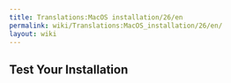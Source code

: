 ```yaml
---
title: Translations:MacOS installation/26/en
permalink: wiki/Translations:MacOS_installation/26/en/
layout: wiki
---
```


## Test Your Installation

